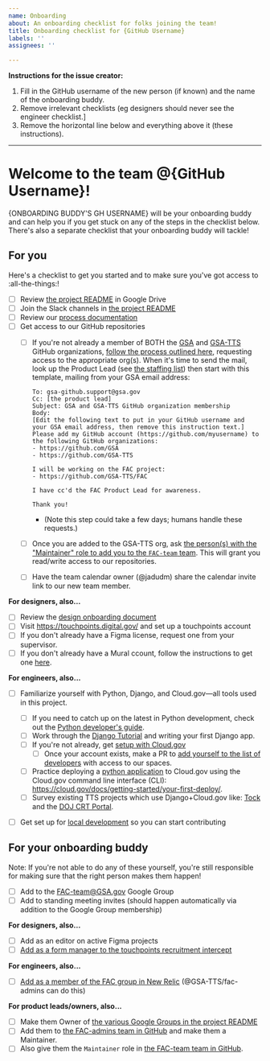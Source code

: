 ```yaml
---
name: Onboarding
about: An onboarding checklist for folks joining the team!
title: Onboarding checklist for {GitHub Username}
labels: ''
assignees: ''

---
```


**Instructions for the issue creator:** 
1. Fill in the GitHub username of the new person (if known) and the name of the onboarding buddy. 
1. Remove irrelevant checklists (eg designers should never see the engineer checklist.]
1. Remove the horizontal line below and everything above it (these instructions).

---

# Welcome to the team @{GitHub Username}!

{ONBOARDING BUDDY'S GH USERNAME} will be your onboarding buddy and can help you if you get stuck on any of the steps in the checklist below. There's also a separate checklist that your onboarding buddy will tackle!

## For you

Here's a checklist to get you started and to make sure you've got access to :all-the-things:!

- [ ] Review [the project README](https://docs.google.com/document/d/1g8nYqYS_ifFlZB-DBgfeSoJRMB__EqWsmLnacyk-bDI/) in Google Drive
- [ ] Join the Slack channels in [the project README](https://docs.google.com/document/d/1g8nYqYS_ifFlZB-DBgfeSoJRMB__EqWsmLnacyk-bDI/)
- [ ] Review our [process documentation](https://github.com/GSA-TTS/FAC#fac-documentation)
- [ ] Get access to our GitHub repositories
  - [ ] If you're not already a member of BOTH the [GSA](https://github.com/orgs/GSA/people) and [GSA-TTS](https://github.com/orgs/GSA-TTS/people) GitHub organizations, [follow the process outlined here](https://github.com/GSA/GitHub-Administration#joining-the-gsa-enterprise-organization), requesting access to the appropriate org(s). When it's time to send the mail, look up the Product Lead (see [the staffing list](https://docs.google.com/document/d/1g8nYqYS_ifFlZB-DBgfeSoJRMB__EqWsmLnacyk-bDI/edit#heading=h.us8xylqg455c)) then start with this template, mailing from your GSA email address:

    ```text
    To: gsa-github.support@gsa.gov
    Cc: [the product lead]
    Subject: GSA and GSA-TTS GitHub organization membership
    Body:
    [Edit the following text to put in your GitHub username and your GSA email address, then remove this instruction text.]
    Please add my GitHub account (https://github.com/myusername) to the following GitHub organizations:
    - https://github.com/GSA
    - https://github.com/GSA-TTS
    
    I will be working on the FAC project:
    - https://github.com/GSA-TTS/FAC
    
    I have cc'd the FAC Product Lead for awareness.
        
    Thank you!
    ```        
    - (Note this step could take a few days; humans handle these requests.)
  - [ ] Once you are added to the GSA-TTS org, ask [the person(s) with the "Maintainer" role to add you to the `FAC-team` team](https://github.com/orgs/GSA-TTS/teams/fac-team/members). This will grant you read/write access to our repositories.
  - [ ] Have the team calendar owner (@jadudm) share the calendar invite link to our new team member.

**For designers, also...**
- [ ] Review the [design onboarding document](https://docs.google.com/document/d/1EILl0nZr59T4PFJJMtFbmnQDJPksgzIFPuoFDN0bk0g/edit#heading=h.bhu3dgydlbvr)
- [ ] Visit https://touchpoints.digital.gov/ and set up a touchpoints account
- [ ] If you don't already have a Figma license, request one from your supervisor. 
- [ ] If you don't already have a Mural ccount, follow the instructions to get one [here](https://handbook.tts.gsa.gov/tools/mural/).

**For engineers, also...**
- [ ] Familiarize yourself with Python, Django, and Cloud.gov—all tools used in this project.
  - [ ] If you need to catch up on the latest in Python development, check out the [Python developer's guide](https://devguide.python.org/).
  - [ ] Work through the [Django Tutorial](https://docs.djangoproject.com/en/4.0/intro/tutorial01/) and writing your first Django app.
  - [ ] If you're not already, get [setup with Cloud.gov](https://cloud.gov/docs/getting-started/setup/)
    - [ ] Once your account exists, make a PR to [add yourself to the list of developers](https://github.com/GSA-TTS/FAC/tree/main/terraform/meta/config.tf) with access to our spaces.
  - [ ] Practice deploying a [python application](https://github.com/cloud-gov/cf-hello-worlds/tree/main/python-flask) to Cloud.gov using the Cloud.gov command line interface (CLI): https://cloud.gov/docs/getting-started/your-first-deploy/.
  - [ ] Survey existing TTS projects which use Django+Cloud.gov like: [Tock](https://github.com/18F/tock) and the [DOJ CRT Portal](https://github.com/usdoj-crt/crt-portal).
- [ ] Get set up for [local development](https://github.com/GSA-TTS/FAC/blob/main/docs/development.md#local-development) so you can start contributing


## For your onboarding buddy

Note: If you're not able to do any of these yourself, you're still responsible for making sure that the right person makes them happen!

- [ ] Add to the [FAC-team@GSA.gov](https://groups.google.com/a/gsa.gov/g/fac-team) Google Group
- [ ] Add to standing meeting invites (should happen automatically via addition to the Google Group membership)

**For designers, also...**
- [ ] Add as an editor on active Figma projects
- [ ] [Add as a form manager to the touchpoints recruitment intercept](https://touchpoints.app.cloud.gov/admin/forms/9412c559/permissions)

**For engineers, also...**
- [ ] [Add as a member of the FAC group in New Relic](https://one.newrelic.com/admin-portal/organizations/users-list) (@GSA-TTS/fac-admins can do this)

**For product leads/owners, also...**
- [ ] Make them Owner of [the various Google Groups in the project README](https://docs.google.com/document/d/1g8nYqYS_ifFlZB-DBgfeSoJRMB__EqWsmLnacyk-bDI/edit#heading=h.81zynabayrrg)
- [ ] Add them to [the FAC-admins team in GitHub](https://github.com/orgs/GSA-TTS/teams/fac-admins/members) and make them a Maintainer.
- [ ] Also give them the `Maintainer` role in [the FAC-team team in GitHub](https://github.com/orgs/GSA-TTS/teams/fac-team/members).
